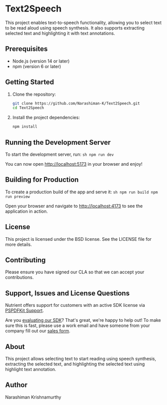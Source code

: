 # Text2Speech

This project enables text-to-speech functionality, allowing you to select text to be read aloud using speech synthesis. It also supports extracting selected text and highlighting it with text annotations.

## Prerequisites

- Node.js (version 14 or later)
- npm (version 6 or later)

## Getting Started

1. Clone the repository:
    ```sh
    git clone https://github.com/Narashiman-K/Text2Speech.git
    cd Text2Speech
    ```

2. Install the project dependencies:
    ```sh
    npm install
    ```

## Running the Development Server

To start the development server, run:
    ```sh
    npm run dev
    ```

You can now open [http://localhost:5173](http://localhost:5173) in your browser and enjoy!

## Building for Production

To create a production build of the app and serve it:
    ```sh
    npm run build
    npm run preview
    ```

Open your browser and navigate to [http://localhost:4173](http://localhost:4173) to see the application in action.

## License

This project is licensed under the BSD license. See the LICENSE file for more details.

## Contributing

Please ensure you have signed our CLA so that we can accept your contributions.

## Support, Issues and License Questions

Nutrient offers support for customers with an active SDK license via [PSPDFKit Support](https://www.nutrient.io/support/request/).

Are you [evaluating our SDK](https://www.nutrient.io/sdk/try)? That's great, we're happy to help out! To make sure this is fast, please use a work email and have someone from your company fill out our [sales form](https://www.nutrient.io/contact-sales/).

## About

This project allows selecting text to start reading using speech synthesis, extracting the selected text, and highlighting the selected text using highlight text annotation.

## Author

Narashiman Krishnamurthy

